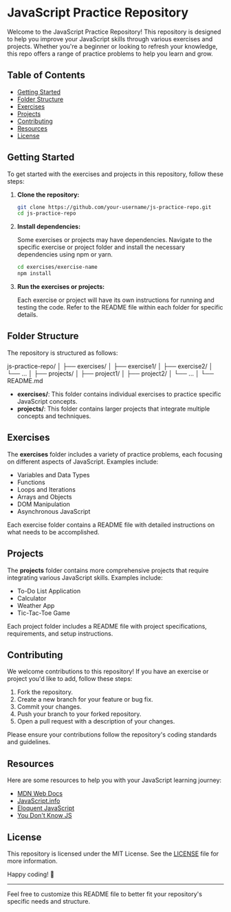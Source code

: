 # JavaScript Practice Repository

Welcome to the JavaScript Practice Repository! This repository is designed to help you improve your JavaScript skills through various exercises and projects. Whether you're a beginner or looking to refresh your knowledge, this repo offers a range of practice problems to help you learn and grow.

## Table of Contents

- [Getting Started](#getting-started)
- [Folder Structure](#folder-structure)
- [Exercises](#exercises)
- [Projects](#projects)
- [Contributing](#contributing)
- [Resources](#resources)
- [License](#license)

## Getting Started

To get started with the exercises and projects in this repository, follow these steps:

1. **Clone the repository:**

    ```bash
    git clone https://github.com/your-username/js-practice-repo.git
    cd js-practice-repo
    ```

2. **Install dependencies:**

    Some exercises or projects may have dependencies. Navigate to the specific exercise or project folder and install the necessary dependencies using npm or yarn.

    ```bash
    cd exercises/exercise-name
    npm install
    ```

3. **Run the exercises or projects:**

    Each exercise or project will have its own instructions for running and testing the code. Refer to the README file within each folder for specific details.

## Folder Structure

The repository is structured as follows:

js-practice-repo/
│
├── exercises/
│   ├── exercise1/
│   ├── exercise2/
│   └── ...
│
├── projects/
│   ├── project1/
│   ├── project2/
│   └── ...
│
└── README.md


- **exercises/**: This folder contains individual exercises to practice specific JavaScript concepts.
- **projects/**: This folder contains larger projects that integrate multiple concepts and techniques.

## Exercises

The **exercises** folder includes a variety of practice problems, each focusing on different aspects of JavaScript. Examples include:

- Variables and Data Types
- Functions
- Loops and Iterations
- Arrays and Objects
- DOM Manipulation
- Asynchronous JavaScript

Each exercise folder contains a README file with detailed instructions on what needs to be accomplished.

## Projects

The **projects** folder contains more comprehensive projects that require integrating various JavaScript skills. Examples include:

- To-Do List Application
- Calculator
- Weather App
- Tic-Tac-Toe Game

Each project folder includes a README file with project specifications, requirements, and setup instructions.

## Contributing

We welcome contributions to this repository! If you have an exercise or project you'd like to add, follow these steps:

1. Fork the repository.
2. Create a new branch for your feature or bug fix.
3. Commit your changes.
4. Push your branch to your forked repository.
5. Open a pull request with a description of your changes.

Please ensure your contributions follow the repository's coding standards and guidelines.

## Resources

Here are some resources to help you with your JavaScript learning journey:

- [MDN Web Docs](https://developer.mozilla.org/en-US/docs/Web/JavaScript)
- [JavaScript.info](https://javascript.info/)
- [Eloquent JavaScript](https://eloquentjavascript.net/)
- [You Don't Know JS](https://github.com/getify/You-Dont-Know-JS)

## License

This repository is licensed under the MIT License. See the [LICENSE](LICENSE) file for more information.

Happy coding! 🚀

---

Feel free to customize this README file to better fit your repository's specific needs and structure.

